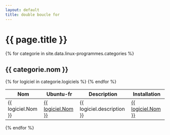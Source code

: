 ```yaml
---
layout: default
title: double boucle for
---
```


# {{ page.title }}

{% for categorie in site.data.linux-programmes.categories %}
## {{ categorie.nom }}

<table>
  <thead>
    <tr>
      <th>Nom</th>
      <th>Ubuntu-fr</th>
      <th>Description</th>
      <th>Installation</th>
    </tr>
  </thead>
  <tbody>
    {% for logiciel in categorie.logiciels %}
    <tr>
      <td>{{ logiciel.Nom }}</td>
      <td><a href="{{ logiciel.doc_ubuntu_fr_url }}">{{ logiciel.Nom }}</a></td>
      <td>{{ logiciel.description }}</td>
      <td><a href="{{ logiciel.apt_url }}">{{ logiciel.Nom }}</a></td>
    </tr>
    {% endfor %}
  </tbody>
</table>

{% endfor %}
